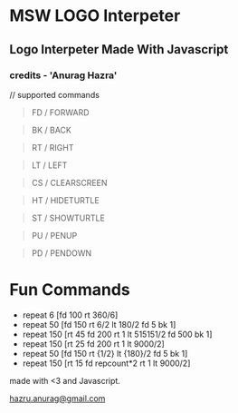 # MSW LOGO Interpeter

## Logo Interpeter Made With Javascript

### credits - 'Anurag Hazra'

// supported commands

> FD / FORWARD

> BK / BACK

> RT / RIGHT

> LT / LEFT
 
> CS / CLEARSCREEN

> HT / HIDETURTLE

> ST / SHOWTURTLE

> PU / PENUP

> PD / PENDOWN


# Fun Commands
* repeat 6 [fd 100 rt 360/6]
* repeat 50 [fd 150 rt 6/2 lt 180/2 fd 5 bk 1]
* repeat 150 [rt 45 fd 200 rt 1 lt 515151/2 fd 500 bk 1]
* repeat 150 [rt 25 fd 200 rt 1 lt 9000/2]
* repeat 50 [fd 150 rt {1/2} lt {180}/2 fd 5 bk 1]
* repeat 150 [rt 15 fd repcount*2 rt 1 lt 9000/2]


made with <3 and Javascript.

hazru.anurag@gmail.com